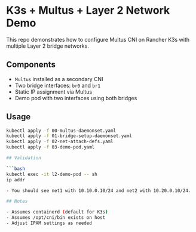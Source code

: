 # K3s + Multus + Layer 2 Network Demo

This repo demonstrates how to configure Multus CNI on Rancher K3s with multiple Layer 2 bridge networks.

## Components

- `Multus` installed as a secondary CNI
- Two bridge interfaces: `br0` and `br1`
- Static IP assignment via Multus
- Demo pod with two interfaces using both bridges

## Usage

```bash
kubectl apply -f 00-multus-daemonset.yaml
kubectl apply -f 01-bridge-setup-daemonset.yaml
kubectl apply -f 02-net-attach-defs.yaml
kubectl apply -f 03-demo-pod.yaml

## Validation

```bash
kubectl exec -it l2-demo-pod -- sh
ip addr

- You should see net1 with 10.10.0.10/24 and net2 with 10.20.0.10/24.

## Notes

- Assumes containerd (default for K3s)
- Assumes /opt/cni/bin exists on host
- Adjust IPAM settings as needed
